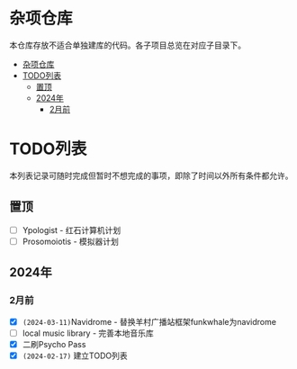 # 杂项仓库

本仓库存放不适合单独建库的代码。各子项目总览在对应子目录下。

- [杂项仓库](#杂项仓库)
- [TODO列表](#todo列表)
  - [置顶](#置顶)
  - [2024年](#2024年)
    - [2月前](#2月前)

# TODO列表

本列表记录可随时完成但暂时不想完成的事项，即除了时间以外所有条件都允许。

## 置顶
- [ ] Ypologist - 红石计算机计划
- [ ] Prosomoiotis - 模拟器计划

## 2024年

### 2月前

- [x] `(2024-03-11)`Navidrome - 替换羊村广播站框架funkwhale为navidrome
- [ ] local music library - 完善本地音乐库
- [x] 二刷Psycho Pass
- [x] `(2024-02-17)` 建立TODO列表

